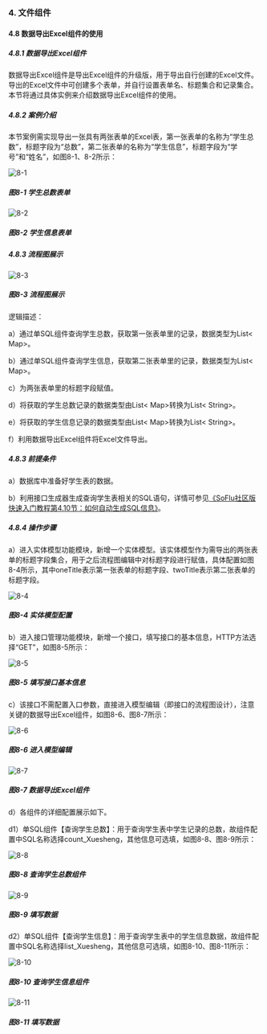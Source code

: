 ### 4. 文件组件

#### 4.8 数据导出Excel组件的使用

##### 4.8.1 数据导出Excel组件

数据导出Excel组件是导出Excel组件的升级版，用于导出自行创建的Excel文件。导出的Excel文件中可创建多个表单，并自行设置表单名、标题集合和记录集合。本节将通过具体实例来介绍数据导出Excel组件的使用。

##### 4.8.2 案例介绍

本节案例需实现导出一张具有两张表单的Excel表，第一张表单的名称为“学生总数”，标题字段为“总数”，第二张表单的名称为“学生信息”，标题字段为“学号”和“姓名”，如图8-1、8-2所示：

![8-1](https://www.feisuanyz.com/fsimage/zc-image/zjsy/dataexportexcel/2.png)

##### 图8-1 学生总数表单

![8-2](https://www.feisuanyz.com/fsimage/zc-image/zjsy/dataexportexcel/3.png)

##### 图8-2 学生信息表单

##### 4.8.3 流程图展示

![8-3](https://www.feisuanyz.com/fsimage/zc-image/zjsy/dataexportexcel/1.png)

##### 图8-3 流程图展示

逻辑描述：

a）通过单SQL组件查询学生总数，获取第一张表单里的记录，数据类型为List< Map>。

b）通过单SQL组件查询学生信息，获取第二张表单里的记录，数据类型为List< Map>。

c）为两张表单里的标题字段赋值。

d）将获取的学生总数记录的数据类型由List< Map>转换为List< String>。

e）将获取的学生信息记录的数据类型由List< Map>转换为List< String>。

f）利用数据导出Excel组件将Excel文件导出。

##### 4.8.3 前提条件

a）数据库中准备好学生表的数据。

b）利用接口生成器生成查询学生表相关的SQL语句，详情可参见[《SoFlu社区版快速入门教程第4.10节：如何自动生成SQL信息》](https://gitee.com/feisuanyz/SoFlu-adp/blob/master/SoFlu%E7%A4%BE%E5%8C%BA%E7%89%88%E6%95%99%E7%A8%8B/SoFlu%E7%A4%BE%E5%8C%BA%E7%89%88%E5%BF%AB%E9%80%9F%E5%85%A5%E9%97%A8%E6%95%99%E7%A8%8B/SoFlu%E7%A4%BE%E5%8C%BA%E7%89%88%E5%BF%AB%E9%80%9F%E5%85%A5%E9%97%A8%E6%95%99%E7%A8%8B.md#410-%E5%A6%82%E4%BD%95%E8%87%AA%E5%8A%A8%E7%94%9F%E6%88%90sql%E4%BF%A1%E6%81%AF)。

##### 4.8.4 操作步骤

a）进入实体模型功能模块，新增一个实体模型。该实体模型作为需导出的两张表单的标题字段集合，用于之后流程图编辑中对标题字段进行赋值，具体配置如图8-4所示，其中oneTitle表示第一张表单的标题字段、twoTitle表示第二张表单的标题字段。

![8-4](https://www.feisuanyz.com/fsimage/zc-image/zjsy/dataexportexcel/4.png)

##### 图8-4 实体模型配置

b）进入接口管理功能模块，新增一个接口，填写接口的基本信息，HTTP方法选择“GET”，如图8-5所示：

![8-5](https://www.feisuanyz.com/fsimage/zc-image/zjsy/dataexportexcel/5.png)

##### 图8-5 填写接口基本信息

c）该接口不需配置入口参数，直接进入模型编辑（即接口的流程图设计），注意关键的数据导出Excel组件，如图8-6、图8-7所示：

![8-6](https://www.feisuanyz.com/fsimage/zc-image/zjsy/dataexportexcel/6.png)

##### 图8-6 进入模型编辑

![8-7](https://www.feisuanyz.com/fsimage/zc-image/zjsy/dataexportexcel/7.png)

##### 图8-7 数据导出Excel组件

d）各组件的详细配置展示如下。

d1）单SQL组件【查询学生总数】：用于查询学生表中学生记录的总数，故组件配置中SQL名称选择count_Xuesheng，其他信息可选填，如图8-8、图8-9所示：

![8-8](https://www.feisuanyz.com/fsimage/zc-image/zjsy/dataexportexcel/8.png)

##### 图8-8 查询学生总数组件

![8-9](https://www.feisuanyz.com/fsimage/zc-image/zjsy/dataexportexcel/9.png)

##### 图8-9 填写数据

d2）单SQL组件【查询学生信息】：用于查询学生表中的学生信息数据，故组件配置中SQL名称选择list_Xuesheng，其他信息可选填，如图8-10、图8-11所示：

![8-10](https://www.feisuanyz.com/fsimage/zc-image/zjsy/dataexportexcel/11.png)

##### 图8-10 查询学生信息组件

![8-11](https://www.feisuanyz.com/fsimage/zc-image/zjsy/dataexportexcel/12.png)

##### 图8-11 填写数据
